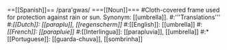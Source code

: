 ==[[Spanish]]==
/para'gwas/
===[[Noun]]===
#Cloth-covered frame used for protection against rain or sun. Synonym: [[umbrella]].
#:'''Translations'''
#:*[[Dutch]]: [[paraplu]], [[regenscherm]]
#:*[[English]]: [[umbrella]]
#:*[[French]]: [[parapluie]]
#:*[[Interlingua]]: [[parapluvia]], [[umbrella]]
#:*[[Portuguese]]: [[guarda-chuva]], [[sombrinha]]